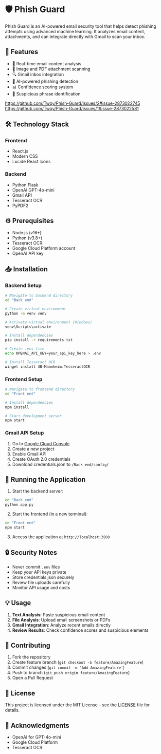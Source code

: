 # 🛡️ Phish Guard

Phish Guard is an AI-powered email security tool that helps detect phishing attempts using advanced machine learning. It analyzes email content, attachments, and can integrate directly with Gmail to scan your inbox.


## 🚀 Features

- 📧 Real-time email content analysis
- 📎 Image and PDF attachment scanning
- 🔍 Gmail inbox integration
- 🤖 AI-powered phishing detection
- 📊 Confidence scoring system
- 🎯 Suspicious phrase identification

https://github.com/Twqy/Phish-Guard/issues/2#issue-2873022745
https://github.com/Twqy/Phish-Guard/issues/1#issue-2873022581

## 🛠️ Technology Stack

### Frontend

- React.js
- Modern CSS
- Lucide React Icons

### Backend

- Python Flask
- OpenAI GPT-4o-mini
- Gmail API
- Tesseract OCR
- PyPDF2

## ⚙️ Prerequisites

- Node.js (v16+)
- Python (v3.8+)
- Tesseract OCR
- Google Cloud Platform account
- OpenAI API key

## 📥 Installation

### Backend Setup

```bash
# Navigate to backend directory
cd "Back end"

# Create virtual environment
python -m venv venv

# Activate virtual environment (Windows)
venv\Scripts\activate

# Install dependencies
pip install -r requirements.txt

# Create .env file
echo OPENAI_API_KEY=your_api_key_here > .env

# Install Tesseract OCR
winget install UB-Mannheim.TesseractOCR
```

### Frontend Setup

```bash
# Navigate to frontend directory
cd "Front end"

# Install dependencies
npm install

# Start development server
npm start
```

### Gmail API Setup

1. Go to [Google Cloud Console](https://console.cloud.google.com)
2. Create a new project
3. Enable Gmail API
4. Create OAuth 2.0 credentials
5. Download credentials.json to `/Back end/config/`

## 🚦 Running the Application

1. Start the backend server:

```bash
cd "Back end"
python app.py
```

2. Start the frontend (in a new terminal):

```bash
cd "Front end"
npm start
```

3. Access the application at `http://localhost:3000`

## 🔒 Security Notes

- Never commit `.env` files
- Keep your API keys private
- Store credentials.json securely
- Review file uploads carefully
- Monitor API usage and costs

## 💡 Usage

1. **Text Analysis**: Paste suspicious email content
2. **File Analysis**: Upload email screenshots or PDFs
3. **Gmail Integration**: Analyze recent emails directly
4. **Review Results**: Check confidence scores and suspicious elements

## 🤝 Contributing

1. Fork the repository
2. Create feature branch (`git checkout -b feature/AmazingFeature`)
3. Commit changes (`git commit -m 'Add AmazingFeature'`)
4. Push to branch (`git push origin feature/AmazingFeature`)
5. Open a Pull Request

## 📝 License

This project is licensed under the MIT License - see the [LICENSE](LICENSE) file for details.

## 🙏 Acknowledgments

- OpenAI for GPT-4o-mini
- Google Cloud Platform
- Tesseract OCR
